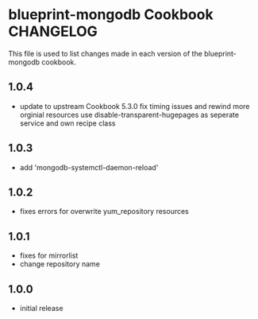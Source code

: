 blueprint-mongodb Cookbook CHANGELOG
======================
This file is used to list changes made in each version of the blueprint-mongodb cookbook.

1.0.4
-----
- update to upstream Cookbook 5.3.0
  fix timing issues and rewind more orginial resources
  use disable-transparent-hugepages as seperate service and own recipe class

1.0.3
-----
- add 'mongodb-systemctl-daemon-reload'

1.0.2
-----
- fixes errors for overwrite yum_repository resources

1.0.1
-----
- fixes for mirrorlist
- change repository name

1.0.0
--------
- initial release



